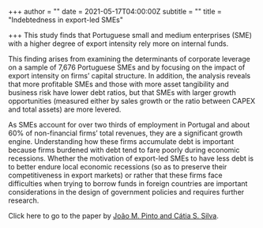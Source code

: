 +++
author = ""
date = 2021-05-17T04:00:00Z
subtitle = ""
title = "Indebtedness in export-led SMEs"

+++
This study finds that Portuguese small and medium enterprises (SME) with a higher degree of export intensity rely more on internal funds.

This finding arises from examining the determinants of corporate leverage on a sample of 7,676 Portuguese SMEs and by focusing on the impact of export intensity on firms’ capital structure. In addition, the analysis reveals that more profitable SMEs and those with more asset tangibility and business risk have lower debt ratios, but that SMEs with larger growth opportunities (measured either by sales growth or the ratio between CAPEX and total assets) are more levered.

As SMEs account for over two thirds of employment in Portugal and about 60% of non-financial firms’ total revenues, they are a significant growth engine. Understanding how these firms accumulate debt is important because firms burdened with debt tend to fare poorly during economic recessions. Whether the motivation of export-led SMEs to have less debt is to better endure local economic recessions (so as to preserve their competitiveness in export markets) or rather that these firms  face difficulties when trying to borrow funds in foreign countries are important considerations in the design of government policies and requires further research.

Click here to go to the paper by [João M. Pinto and Cátia S. Silva](https://www.sciencedirect.com/science/article/pii/S1544612319302739?casa_token=Q99wKcVQi6kAAAAA:GHbp4iGG5XG-W6X_ZdhqnVaWd18GEs0CWCwkz4zD9IH5KGSy5M05dYx31jh2hLDHz3bUbrSa).